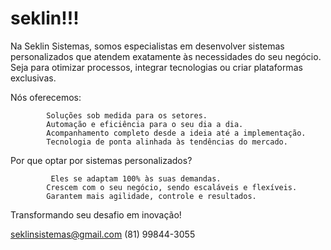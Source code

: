 # seklin!!!

Na Seklin Sistemas, somos especialistas em desenvolver sistemas personalizados que atendem exatamente às necessidades do seu negócio.
	Seja para otimizar processos, integrar tecnologias ou criar plataformas exclusivas. 

Nós oferecemos:

            Soluções sob medida para os setores.
            Automação e eficiência para o seu dia a dia.
            Acompanhamento completo desde a ideia até a implementação.
            Tecnologia de ponta alinhada às tendências do mercado. 


	

Por que optar por sistemas personalizados?

             Eles se adaptam 100% às suas demandas.
            Crescem com o seu negócio, sendo escaláveis e flexíveis.
            Garantem mais agilidade, controle e resultados. 

	
Transformando seu desafio em inovação!

seklinsistemas@gmail.com
(81) 99844-3055
